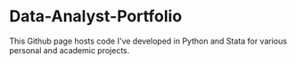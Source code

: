 # Data-Analyst-Portfolio

This Github page hosts code I've developed in Python and Stata for various personal and academic projects. 
